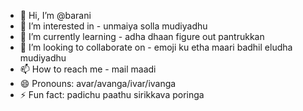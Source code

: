 - 👋 Hi, I’m @barani
- 👀 I’m interested in - unmaiya solla mudiyadhu
- 🌱 I’m currently learning - adha dhaan figure out pantrukkan
- 💞️ I’m looking to collaborate on - emoji ku etha maari badhil eludha mudiyadhu
- 📫 How to reach me - mail maadi
- 😄 Pronouns: avar/avanga/ivar/ivanga
- ⚡ Fun fact: padichu paathu sirikkava poringa

<!---
baranidharan-z/baranidharan-z is a ✨ special ✨ repository because its `README.md` (this file) appears on your GitHub profile.
You can click the Preview link to take a look at your changes.
--->
